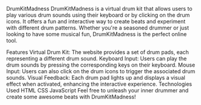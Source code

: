 DrumKitMadness
DrumKitMadness is a virtual drum kit that allows users to play various drum sounds using their keyboard or by clicking on the drum icons. It offers a fun and interactive way to create beats and experiment with different drum patterns. Whether you're a seasoned drummer or just looking to have some musical fun, DrumKitMadness is the perfect online tool.

Features
Virtual Drum Kit: The website provides a set of drum pads, each representing a different drum sound.
Keyboard Input: Users can play the drum sounds by pressing the corresponding keys on their keyboard.
Mouse Input: Users can also click on the drum icons to trigger the associated drum sounds.
Visual Feedback: Each drum pad lights up and displays a visual effect when activated, enhancing the interactive experience.
Technologies Used
HTML
CSS
JavaScript
Feel free to unleash your inner drummer and create some awesome beats with DrumKitMadness!
